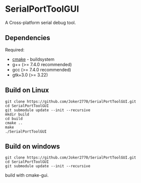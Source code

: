 # SerialPortToolGUI
A Cross-platform serial debug tool.

## Dependencies
Required:
* [cmake](http://www.cmake.org) - buildsystem
* g++ (>= 7.4.0 recommended)
* gcc (>= 7.4.0 recommended)
* gtk+3.0 (>= 3.22)

## Build on Linux
~~~
git clone https://github.com/Joker2770/SerialPortToolGUI.git
cd SerialPortToolGUI
git submodule update --init --recursive
mkdir build
cd build
cmake ..
make
./SerialPortToolGUI
~~~

## Build on windows
~~~
git clone https://github.com/Joker2770/SerialPortToolGUI.git
cd SerialPortToolGUI
git submodule update --init --recursive
~~~
build with cmake-gui.

